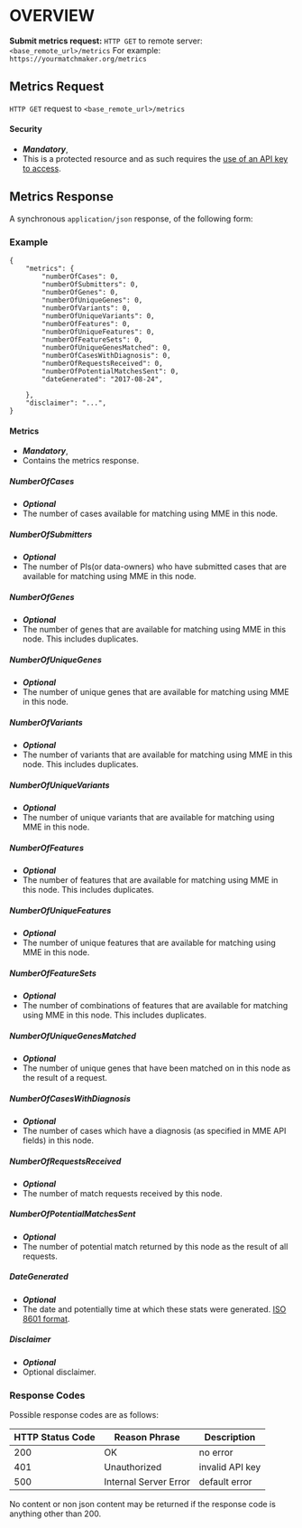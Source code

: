 # OVERVIEW

**Submit metrics request:**
`HTTP GET` to remote server: `<base_remote_url>/metrics`
For example: `https://yourmatchmaker.org/metrics`


## Metrics Request

`HTTP GET` request to `<base_remote_url>/metrics`

#### Security
* ***Mandatory***, 
* This is a protected resource and as such requires the [use of an API key to access](/join-protocol.md).

## Metrics Response
A synchronous `application/json` response, of the following form:

### Example

```
{
    "metrics": {
        "numberOfCases": 0,
        "numberOfSubmitters": 0,
        "numberOfGenes": 0,
        "numberOfUniqueGenes": 0,
        "numberOfVariants": 0,
        "numberOfUniqueVariants": 0,
        "numberOfFeatures": 0,
        "numberOfUniqueFeatures": 0,
        "numberOfFeatureSets": 0,
        "numberOfUniqueGenesMatched": 0,
        "numberOfCasesWithDiagnosis": 0,
        "numberOfRequestsReceived": 0,
        "numberOfPotentialMatchesSent": 0,
        "dateGenerated": "2017-08-24",
        
    },
    "disclaimer": "...", 
}
```

#### Metrics
* ***Mandatory***, 
* Contains the metrics response.

##### NumberOfCases
* ***Optional***
* The number of cases available for matching using MME in this node.

##### NumberOfSubmitters
* ***Optional***
* The number of PIs(or data-owners) who have submitted cases that are available for matching using MME in this node.

##### NumberOfGenes
* ***Optional***
* The number of genes that are available for matching using MME in this node. This includes duplicates.

##### NumberOfUniqueGenes
* ***Optional***
* The number of unique genes that are available for matching using MME in this node.

##### NumberOfVariants
* ***Optional***
* The number of variants that are available for matching using MME in this node. This includes duplicates.

##### NumberOfUniqueVariants
* ***Optional***
* The number of unique variants that are available for matching using MME in this node.

##### NumberOfFeatures
* ***Optional***
* The number of features that are available for matching using MME in this node. This includes duplicates.

##### NumberOfUniqueFeatures
* ***Optional***
* The number of unique features that are available for matching using MME in this node.

##### NumberOfFeatureSets
* ***Optional***
* The number of combinations of features that are available for matching using MME in this node. This includes duplicates.

##### NumberOfUniqueGenesMatched
* ***Optional***
* The number of unique genes that have been matched on in this node as the result of a request.

##### NumberOfCasesWithDiagnosis
* ***Optional***
* The number of cases which have a diagnosis (as specified in MME API fields) in this node.

##### NumberOfRequestsReceived
* ***Optional***
* The number of match requests received by this node.

##### NumberOfPotentialMatchesSent
* ***Optional***
* The number of potential match returned by this node as the result of all requests.

##### DateGenerated
* ***Optional***
* The date and potentially time at which these stats were generated. [ISO 8601 format](https://en.wikipedia.org/wiki/ISO_8601).

##### Disclaimer
* ***Optional***
* Optional disclaimer.

### Response Codes
Possible response codes are as follows:

| HTTP Status Code | Reason Phrase | Description
| ---------------- | -------- | -----------
| 200 | OK | no error |
| 401 | Unauthorized | invalid API key
| 500 | Internal Server Error | default error

No content or non json content may be returned if the response code is anything other than 200.






